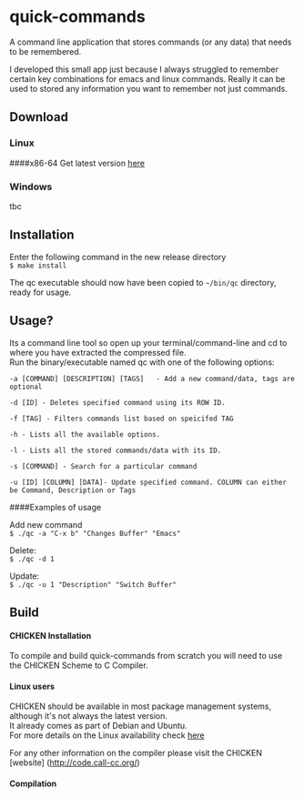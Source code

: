# quick-commands
A command line application that stores commands (or any data) that needs to be remembered.   

I developed this small app just because I always struggled to remember certain key combinations for emacs and linux commands. Really it can be used to stored any information you want to remember not just commands.

## Download
### Linux
####x86-64
Get latest version [here](https://github.com/Eissek/quick-commands/releases)  

### Windows
tbc

## Installation    
Enter the following command in the new release directory   
`$ make install`   

The qc executable should now have been copied to `~/bin/qc` directory, ready for usage.   



## Usage?
Its a command line tool so open up your terminal/command-line and cd to where you have extracted the compressed file.   
Run the binary/executable named qc with one of the following options:   

```
-a [COMMAND] [DESCRIPTION] [TAGS] 	- Add a new command/data, tags are optional  

-d [ID] - Deletes specified command using its ROW ID.  

-f [TAG] - Filters commands list based on speicifed TAG  

-h - Lists all the available options.  

-l - Lists all the stored commands/data with its ID.  

-s [COMMAND] - Search for a particular command   

-u [ID] [COLUMN] [DATA]- Update specified command. COLUMN can either be Command, Description or Tags  
 ```

####Examples of usage   

Add new command  
`$ ./qc -a "C-x b" "Changes Buffer" "Emacs"`   

Delete:   
`$ ./qc -d 1`  

Update:  
`$ ./qc -u 1 "Description" "Switch Buffer"`    



## Build
#### CHICKEN Installation
To compile and build quick-commands from scratch you will need to use the CHICKEN Scheme to C Compiler.   
#### Linux users
CHICKEN should be available in most package management systems, although it's not always the latest version.   
It already comes as part of Debian and Ubuntu.   
For more details on the Linux availability check [here](http://wiki.call-cc.org/platforms#linux)  

For any other information on the compiler please visit the CHICKEN [website] (http://code.call-cc.org/)  

#### Compilation






